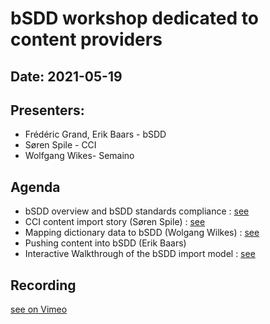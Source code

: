 # bSDD workshop dedicated to content providers

## Date: 2021-05-19

## Presenters:
- Frédéric Grand, Erik Baars - bSDD
- Søren Spile - CCI
- Wolfgang Wikes- Semaino

## Agenda
- bSDD overview and bSDD standards compliance : [see](https://github.com/buildingSMART/bSDD/blob/master/2021%20Content%20workshop/210519%20FGR%20bSDD%20Workshop%20final.pdf)
- CCI content import story (Søren Spile) : [see](https://github.com/buildingSMART/bSDD/blob/master/2021%20Content%20workshop/CCI_bSDD%20experiences_20210519.pdf)
- Mapping dictionary data to bSDD (Wolgang Wilkes) : [see](https://github.com/buildingSMART/bSDD/blob/master/2021%20Content%20workshop/bSDD%20Workshop%20presentation%20Wolfgang%20Wilkes.pdf)
- Pushing content into bSDD (Erik Baars)
- Interactive Walkthrough of the bSDD import model  : [see](https://github.com/buildingSMART/bSDD/blob/master/2020%20prototype/import-model/bSDD%20JSON%20import%20model.md)

## Recording
[see on Vimeo](https://vimeo.com/553234172/e024861065)
